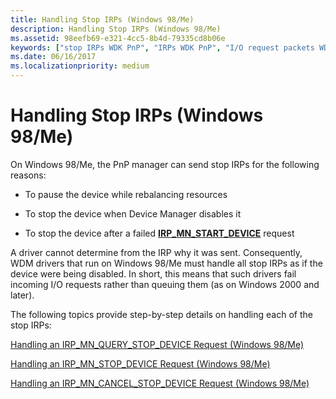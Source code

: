 ```yaml
---
title: Handling Stop IRPs (Windows 98/Me)
description: Handling Stop IRPs (Windows 98/Me)
ms.assetid: 98eefb69-e321-4cc5-8b4d-79335cd8b06e
keywords: ["stop IRPs WDK PnP", "IRPs WDK PnP", "I/O request packets WDK PnP"]
ms.date: 06/16/2017
ms.localizationpriority: medium
---
```


# Handling Stop IRPs (Windows 98/Me)





On Windows 98/Me, the PnP manager can send stop IRPs for the following reasons:

-   To pause the device while rebalancing resources

-   To stop the device when Device Manager disables it

-   To stop the device after a failed [**IRP\_MN\_START\_DEVICE**](https://docs.microsoft.com/windows-hardware/drivers/kernel/irp-mn-start-device) request

A driver cannot determine from the IRP why it was sent. Consequently, WDM drivers that run on Windows 98/Me must handle all stop IRPs as if the device were being disabled. In short, this means that such drivers fail incoming I/O requests rather than queuing them (as on Windows 2000 and later).

The following topics provide step-by-step details on handling each of the stop IRPs:

[Handling an IRP\_MN\_QUERY\_STOP\_DEVICE Request (Windows 98/Me)](handling-an-irp-mn-query-stop-device-request--windows-98-me-.md)

[Handling an IRP\_MN\_STOP\_DEVICE Request (Windows 98/Me)](handling-an-irp-mn-stop-device-request--windows-98-me-.md)

[Handling an IRP\_MN\_CANCEL\_STOP\_DEVICE Request (Windows 98/Me)](handling-an-irp-mn-cancel-stop-device-request--windows-98-me-.md)

 

 




